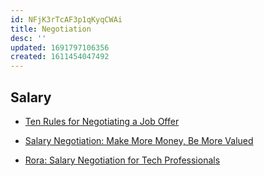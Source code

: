 ```yaml
---
id: NFjK3rTcAF3p1qKyqCWAi
title: Negotiation
desc: ''
updated: 1691797106356
created: 1611454047492
---
```


## Salary

- [Ten Rules for Negotiating a Job Offer](https://www.freecodecamp.org/news/ten-rules-for-negotiating-a-job-offer-ee17cccbdab6/)

- [Salary Negotiation: Make More Money, Be More Valued](https://www.kalzumeus.com/2012/01/23/salary-negotiation/)

- [Rora: Salary Negotiation for Tech Professionals](https://www.teamrora.com/)
